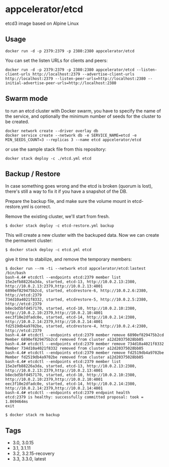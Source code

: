 # appcelerator/etcd

etcd3 image based on Alpine Linux

## Usage

    docker run -d -p 2379:2379 -p 2380:2380 appcelerator/etcd

You can set the listen URLs for clients and peers:

    docker run -d -p 2379:2379 -p 2380:2380 appcelerator/etcd --listen-client-urls http://localhost:2379 --advertise-client-urls http://localhost:2379 --listen-peer-urls=http://localhost:2380 --initial-advertise-peer-urls=http://localhost:2380

## Swarm mode

to run an etcd cluster with Docker swarm, you have to specify the name of the service, and optionally the minimum number of seeds for the cluster to be created.

    docker network create --driver overlay db
    docker service create --network db -e SERVICE_NAME=etcd -e MIN_SEEDS_COUNT=3 --replicas 3 --name etcd appcelerator/etcd

or use the sample stack file from this repository:

    docker stack deploy -c ./etcd.yml etcd

## Backup / Restore

In case something goes wrong and the etcd is broken (quorum is lost), there's still a way to fix it if you have a snapshot of the DB.

Prepare the backup file, and make sure the volume mount in etcd-restore.yml is correct.

Remove the existing cluster, we'll start from fresh.

    $ docker stack deploy -c etcd-restore.yml backup

This will create a new cluster with the backuped data. Now we can create the permanent cluster:

    $ docker stack deploy -c etcd.yml etcd

give it time to stabilize, and remove the temporary members:

    $ docker run --rm -ti --network etcd appcelerator/etcd:lastest /bin/bash
    bash-4.4# etcdctl --endpoints etcd:2379 member list
    15e2efb88226a3da, started, etcd-13, http://10.0.2.13:2380, http://10.0.2.13:2379,http://10.0.2.13:4001
    6890ef829475b2cd, started, etcdrestore-6, http://10.0.2.6:2380, http://etcd:2379
    734d10a4021f8332, started, etcdrestore-5, http://10.0.2.5:2380, http://etcd:2379
    b8ecbd5bfd457170, started, etcd-10, http://10.0.2.10:2380, http://10.0.2.10:2379,http://10.0.2.10:4001
    eec3f10e2dfadc0e, started, etcd-14, http://10.0.2.14:2380, http://10.0.2.14:2379,http://10.0.2.14:4001
    fd2519db4a9702be, started, etcdrestore-4, http://10.0.2.4:2380, http://etcd:2379
    bash-4.4# etcdctl --endpoints etcd:2379 member remove 6890ef829475b2cd
    Member 6890ef829475b2cd removed from cluster a12d20375028bb05
    bash-4.4# etcdctl --endpoints etcd:2379 member remove 734d10a4021f8332
    Member 734d10a4021f8332 removed from cluster a12d20375028bb05
    bash-4.4# etcdctl --endpoints etcd:2379 member remove fd2519db4a9702be
    Member fd2519db4a9702be removed from cluster a12d20375028bb05
    bash-4.4# etcdctl --endpoints etcd:2379 member list
    15e2efb88226a3da, started, etcd-13, http://10.0.2.13:2380, http://10.0.2.13:2379,http://10.0.2.13:4001
    b8ecbd5bfd457170, started, etcd-10, http://10.0.2.10:2380, http://10.0.2.10:2379,http://10.0.2.10:4001
    eec3f10e2dfadc0e, started, etcd-14, http://10.0.2.14:2380, http://10.0.2.14:2379,http://10.0.2.14:4001
    bash-4.4# etcdctl --endpoints etcd:2379 endpoint health
    etcd:2379 is healthy: successfully committed proposal: took = 1.869464ms
    exit

    $ docker stack rm backup

## Tags

- 3.0, 3.0.15
- 3.1, 3.1.11
- 3.2, 3.2.15-recovery
- 3.3, 3.3.0, latest
